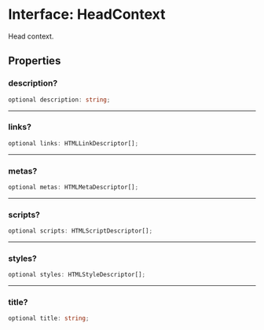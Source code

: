 # Interface: HeadContext

Head context.

## Properties

### description?

```ts
optional description: string;
```

***

### links?

```ts
optional links: HTMLLinkDescriptor[];
```

***

### metas?

```ts
optional metas: HTMLMetaDescriptor[];
```

***

### scripts?

```ts
optional scripts: HTMLScriptDescriptor[];
```

***

### styles?

```ts
optional styles: HTMLStyleDescriptor[];
```

***

### title?

```ts
optional title: string;
```
